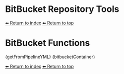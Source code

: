 # BitBucket Repository Tools

[⬅ Return to index](index.md)
[⬅ Return to top](../index.md)

# BitBucket Functions

{getFromPipelineYML}
{bitbucketContainer}

[⬅ Return to index](index.md)
[⬅ Return to top](../index.md)